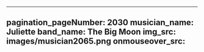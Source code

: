------
pagination_pageNumber: 2030
musician_name: Juliette
band_name: The Big Moon
img_src: images/musician2065.png
onmouseover_src: 
------